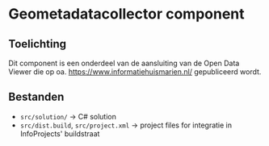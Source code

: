 # Geometadatacollector component

## Toelichting
Dit component is een onderdeel van de aansluiting van de Open Data Viewer die op oa. https://www.informatiehuismarien.nl/ gepubliceerd wordt.

## Bestanden
* `src/solution/` -> C# solution
* `src/dist.build`, `src/project.xml` -> project files for integratie in InfoProjects' buildstraat
